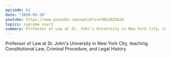 ```yaml
---
episode: 61
date: "2020-05-26"
youtube: https://www.youtube.com/watch?v=eYBa3OZ5AzA
topics: supreme court
summary: Professor of Law at St. John's University in New York City, teaching Constitutional Law, Criminal Procedure, and Legal History
---
```


Professor of Law at St. John's University in New York City, teaching Constitutional Law, Criminal Procedure, and Legal History
